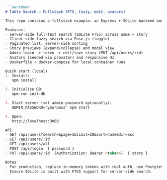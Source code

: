 ````markdown
```markdown
# Table Search — Fullstack (FTS, fuzzy, edit, avatars)

This repo contains a fullstack example: an Express + SQLite backend and a static frontend in public/.

Features:
- Server-side full-text search (SQLite FTS5) across name + story
- Client-side fuzzy search via Fuse.js (toggle)
- Paginated list, server-side sorting
- Story previews (expand/collapse) and modal view
- Admin login -> token -> edit/save story (PUT /api/users/:id)
- Avatars (seeded via pravatar) and responsive UI
- Dockerfile + docker-compose for local container runs

Quick start (local)
1. Install:
   npm install

2. Initialize DB:
   npm run init-db

3. Start server (set admin password optionally):
   ADMIN_PASSWORD="yourpass" npm start

4. Open:
   http://localhost:3000

API
- GET /api/users?search=&page=1&limit=10&sort=name&dir=asc
- GET /api/users/:id
- GET /api/users/all
- POST /api/login  { password }
- PUT /api/users/:id  (Authorization: Bearer <token>)  { story }

Notes
- For production, replace in-memory tokens with real auth, use Postgres/Elasticsearch for large datasets, and store photos in S3 or similar.
- Ensure SQLite is built with FTS5 support for server-side search.
```
